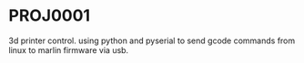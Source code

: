 # PROJ0001
3d printer control. using python and pyserial to send gcode commands from linux to marlin firmware via usb. 
